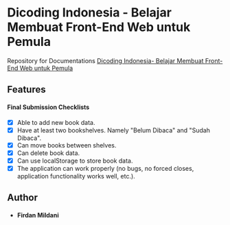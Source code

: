# Dicoding Indonesia - Belajar Membuat Front-End Web untuk Pemula
Repository for Documentations [Dicoding Indonesia- Belajar Membuat Front-End Web untuk Pemula](https://www.dicoding.com/academies/315)

 ## Features
#### Final Submission Checklists
- [x] Able to add new book data.
- [x] Have at least two bookshelves. Namely "Belum Dibaca" and "Sudah Dibaca".
- [x] Can move books between shelves.
- [x] Can delete book data.
- [x] Can use localStorage to store book data.
- [x] The application can work properly (no bugs, no forced closes, application functionality works well, etc.).

## Author
* #### Firdan Mildani

